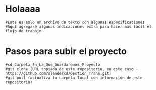 # Holaaaa
    #Este es solo un archivo de texto con algunas especificaciones
    #Aquí agregaré algunas indicaciones extra para hacer más fácil el flujo de trabajo


# Pasos para subir el proyecto
    #cd Carpeta_En_La_Que_Guardaremos_Proyecto
    #git clone [URL copiada de este repositorio, en este caso - https://github.com/slenderxd/Gestion_Trans.git]
    #git pull (actualiza tu carpeta local con información de este repositorio)
